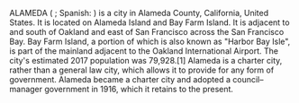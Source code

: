ALAMEDA ( ; Spanish: ) is a city in Alameda County, California, United States. It is located on Alameda Island and Bay Farm Island. It is adjacent to and south of Oakland and east of San Francisco across the San Francisco Bay. Bay Farm Island, a portion of which is also known as "Harbor Bay Isle", is part of the mainland adjacent to the Oakland International Airport. The city's estimated 2017 population was 79,928.[1] Alameda is a charter city, rather than a general law city, which allows it to provide for any form of government. Alameda became a charter city and adopted a council–manager government in 1916, which it retains to the present.
